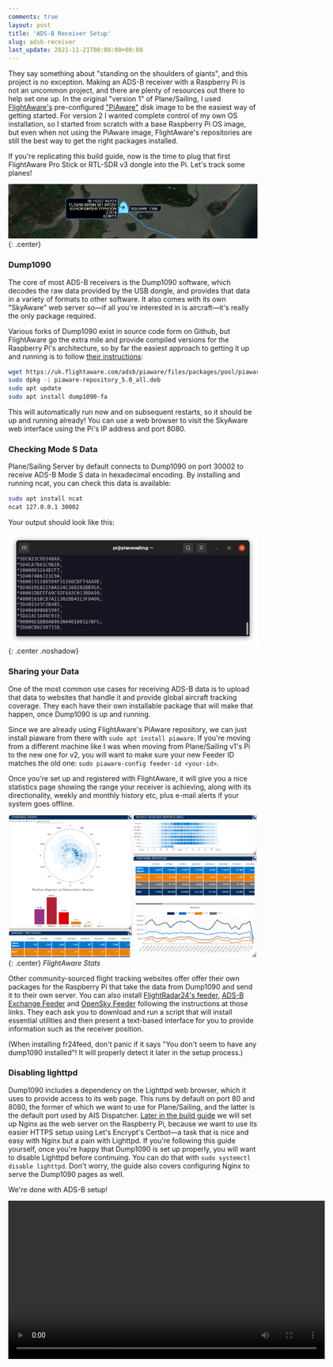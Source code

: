 ```yaml
---
comments: true
layout: post
title: 'ADS-B Receiver Setup'
slug: adsb-receiver
last_update: 2021-11-21T00:00:00+00:00
---
```


They say something about "standing on the shoulders of giants", and this project is no exception. Making an ADS-B receiver with a Raspberry Pi is not an uncommon project, and there are plenty of resources out there to help set one up. In the original "version 1" of Plane/Sailing, I used [FlightAware's](https://flightaware.com/) pre-configured ["PiAware"](https://flightaware.com/adsb/piaware/build) disk image to be the easiest way of getting started. For version 2 I wanted complete control of my own OS installation, so I started from scratch with a base Raspberry Pi OS image, but even when not using the PiAware image, FlightAware's repositories are still the best way to get the right packages installed.

If you're replicating this build guide, now is the time to plug that first FlightAware Pro Stick or RTL-SDR v3 dongle into the Pi. Let's track some planes!

![Eurofighter Typhoon in Plane/Sailing](/hardware/planesailing/typhoon3.png){: .center}

### Dump1090

The core of most ADS-B receivers is the Dump1090 software, which decodes the raw data provided by the USB dongle, and provides that data in a variety of formats to other software. It also comes with its own "SkyAware" web server so&mdash;if all you're interested in is aircraft&mdash;it's really the only package required.

Various forks of Dump1090 exist in source code form on Github, but FlightAware go the extra mile and provide compiled versions for the Raspberry Pi's architecture, so by far the easiest approach to getting it up and running is to follow [their instructions](https://uk.flightaware.com/adsb/piaware/install):

```bash
wget https://uk.flightaware.com/adsb/piaware/files/packages/pool/piaware/p/piaware-support/piaware-repository_5.0_all.deb
sudo dpkg -i piaware-repository_5.0_all.deb
sudo apt update
sudo apt install dump1090-fa
```

This will automatically run now and on subsequent restarts, so it should be up and running already! You can use a web browser to visit the SkyAware web interface using the Pi's IP address and port 8080.

### Checking Mode S Data

Plane/Sailing Server by default connects to Dump1090 on port 30002 to receive ADS-B Mode S data in hexadecimal encoding. By installing and running ncat, you can check this data is available:

```bash
sudo apt install ncat
ncat 127.0.0.1 30002
```

Your output should look like this:

![Terminal showing ADS-B Mode S data encoded as hexadecimal](/hardware/planesailing/adsb.png){: .center .noshadow}

### Sharing your Data

One of the most common use cases for receiving ADS-B data is to upload that data to websites that handle it and provide global aircraft tracking coverage. They each have their own installable package that will make that happen, once Dump1090 is up and running.

Since we are already using FlightAware's PiAware repository, we can just install piaware from there with `sudo apt install piaware`. If you're moving from a different machine like I was when moving from Plane/Sailing v1's Pi to the new one for v2, you will want to make sure your new Feeder ID matches the old one: `sudo piaware-config feeder-id <your-id>`.

Once you're set up and registered with FlightAware, it will give you a nice statistics page showing the range your receiver is achieving, along with its directionality, weekly and monthly history etc, plus e-mail alerts if your system goes offline.

![FlightAware Stats](/hardware/planesailing/flightaware-stats.png){: .center}
*FlightAware Stats*

Other community-sourced flight tracking websites offer offer their own packages for the Raspberry Pi that take the data from Dump1090 and send it to their own server. You can also install [FlightRadar24's feeder](https://www.flightradar24.com/share-your-data), [ADS-B Exchange Feeder](https://www.adsbexchange.com/how-to-feed/#scriptmethod) and [OpenSky Feeder](https://opensky-network.org/community/projects/30-dump1090-feeder) following the instructions at those links. They each ask you to download and run a script that will install essential utilities and then present a text-based interface for you to provide information such as the receiver position.

(When installing fr24feed, don't panic if it says "You don't seem to have any dump1090 installed"! It will properly detect it later in the setup process.)

### Disabling lighttpd

Dump1090 includes a dependency on the Lighttpd web browser, which it uses to provide access to its web page. This runs by default on port 80 and 8080, the former of which we want to use for Plane/Sailing, and the latter is the default port used by AIS Dispatcher. [Later in the build guide](/hardware/planesailing/plane-sailing-server) we will set up Nginx as the web server on the Raspberry Pi, because we want to use its easier HTTPS setup using Let's Encrypt's Certbot&mdash;a task that is nice and easy with Nginx but a pain with Lighttpd. If you're following this guide yourself, once you're happy that Dump1090 is set up properly, you will want to disable Lighttpd before continuing. You can do that with `sudo systemctl disable lighttpd`. Don't worry, the guide also covers configuring Nginx to serve the Dump1090 pages as well.

We're done with ADS-B setup!

<center><video width="640" controls><source src="https://video.ianrenton.com/planesailing/RedArrows-Sax.mp4" type="video/mp4"></video></center>